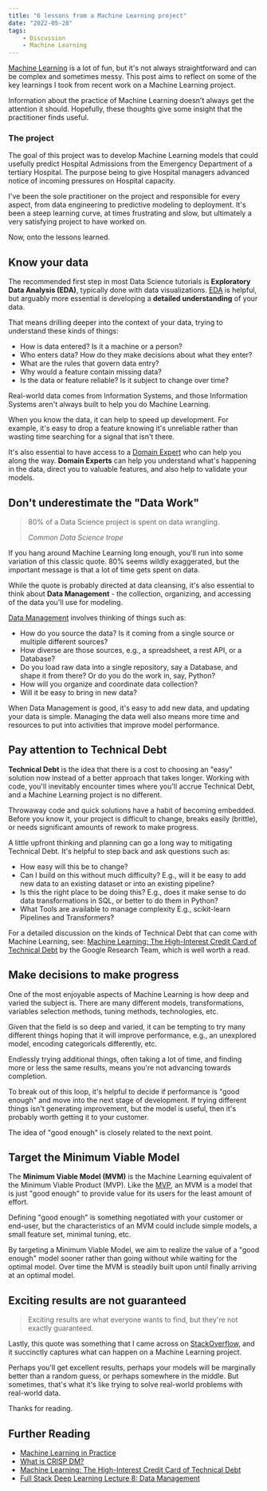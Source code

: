 ```yaml
---
title: "6 lessons from a Machine Learning project"
date: "2022-05-28"
tags:
    - Discussion
    - Machine Learning
---
```


[Machine Learning](https://en.wikipedia.org/wiki/Machine_learning) is a lot of fun, but it's not always straightforward and can be complex and sometimes messy. This post aims to reflect on some of the key learnings I took from recent work on a Machine Learning project.

Information about the practice of Machine Learning doesn't always get the attention it should. Hopefully, these thoughts give some insight that the practitioner finds useful.

### The project

The goal of this project was to develop Machine Learning models that could usefully predict Hospital Admissions from the Emergency Department of a tertiary Hospital. The purpose being to give Hospital managers advanced notice of incoming pressures on Hospital capacity.

I've been the sole practitioner on the project and responsible for every aspect, from data engineering to predictive modeling to deployment. It's been a steep learning curve, at times frustrating and slow, but ultimately a very satisfying project to have worked on.

Now, onto the lessons learned.

## Know your data

The recommended first step in most Data Science tutorials is **Exploratory Data Analysis (EDA)**, typically done with data visualizations. [EDA](https://www.ibm.com/cloud/learn/exploratory-data-analysis) is helpful, but arguably more essential is developing a **detailed understanding** of your data.

That means drilling deeper into the context of your data, trying to understand these kinds of things:

* How is data entered? Is it a machine or a person?
* Who enters data? How do they make decisions about what they enter?
* What are the rules that govern data entry?
* Why would a feature contain missing data?
* Is the data or feature reliable? Is it subject to change over time?

Real-world data comes from Information Systems, and those Information Systems aren't always built to help you do Machine Learning.

When you know the data, it can help to speed up development. For example, it's easy to drop a feature knowing it's unreliable rather than wasting time searching for a signal that isn't there.

It's also essential to have access to a [Domain Expert](https://blog.ml.cmu.edu/2020/08/31/1-domain-knowledge/) who can help you along the way. **Domain Experts** can help you understand what's happening in the data, direct you to valuable features, and also help to validate your models.

## Don't underestimate the "Data Work"

>80% of a Data Science project is spent on data wrangling.
>
> <cite>Common Data Science trope</cite>

If you hang around Machine Learning long enough, you'll run into some variation of this classic quote. 80% seems wildly exaggerated, but the important message is that a lot of time gets spent on data.

While the quote is probably directed at data cleansing, it's also essential to think about **Data Management** - the collection, organizing, and accessing of the data you'll use for modeling.

[Data Management](https://fullstackdeeplearning.com/spring2021/lecture-8/) involves thinking of things such as:

* How do you source the data? Is it coming from a single source or multiple different sources?
* How diverse are those sources, e.g., a spreadsheet, a rest API, or a Database?
* Do you load raw data into a single repository, say a Database, and shape it from there? Or do you do the work in, say, Python?
* How will you organize and coordinate data collection?
* Will it be easy to bring in new data?

When Data Management is good, it's easy to add new data, and updating your data is simple. Managing the data well also means more time and resources to put into activities that improve model performance.

## Pay attention to Technical Debt

**Technical Debt** is the idea that there is a cost to choosing an "easy" solution now instead of a better approach that takes longer. Working with code, you'll inevitably encounter times where you'll accrue Technical Debt, and a Machine Learning project is no different.

Throwaway code and quick solutions have a habit of becoming embedded. Before you know it, your project is difficult to change, breaks easily (brittle), or needs significant amounts of rework to make progress.

A little upfront thinking and planning can go a long way to mitigating Technical Debt. It's helpful to step back and ask questions such as:

* How easy will this be to change?
* Can I build on this without much difficulty? E.g., will it be easy to add new data to an existing dataset or into an existing pipeline?
* Is this the right place to be doing this? E.g., does it make sense to do data transformations in SQL, or better to do them in Python?
* What Tools are available to manage complexity E.g., scikit-learn Pipelines and Transformers?

For a detailed discussion on the kinds of Technical Debt that can come with Machine Learning, see: [Machine Learning: The High-Interest Credit Card of Technical Debt](https://research.google/pubs/pub43146/) by the Google Research Team, which is well worth a read.

## Make decisions to make progress

One of the most enjoyable aspects of Machine Learning is how deep and varied the subject is. There are many different models, transformations, variables selection methods, tuning methods, technologies, etc.

Given that the field is so deep and varied, it can be tempting to try many different things hoping that it will improve performance, e.g., an unexplored model, encoding categoricals differently, etc.

Endlessly trying additional things, often taking a lot of time, and finding more or less the same results, means you're not advancing towards completion.

To break out of this loop, it's helpful to decide if performance is "good enough" and move into the next stage of development. If trying different things isn't generating improvement, but the model is useful, then it's probably worth getting it to your customer.

The idea of "good enough" is closely related to the next point.

## Target the Minimum Viable Model

The **Minimum Viable Model (MVM)** is the Machine Learning equivalent of the Minimum Viable Product (MVP). Like the [MVP](https://www.productplan.com/glossary/minimum-viable-product/), an MVM is a model that is just "good enough" to provide value for its users for the least amount of effort.

Defining "good enough" is something negotiated with your customer or end-user, but the characteristics of an MVM could include simple models, a small feature set, minimal tuning, etc.

By targeting a Minimum Viable Model, we aim to realize the value of a "good enough" model sooner rather than going without while waiting for the optimal model. Over time the MVM is steadily built upon until finally arriving at an optimal model.

## Exciting results are not guaranteed

> Exciting results are what everyone wants to find, but they're not exactly guaranteed.

Lastly, this quote was something that I came across on [StackOverflow](https://workplace.stackexchange.com/a/130549/134355), and it succinctly captures what can happen on a Machine Learning project.

Perhaps you'll get excellent results, perhaps your models will be marginally better than a random guess, or perhaps somewhere in the middle. But sometimes, that's what it's like trying to solve real-world problems with real-world data.

Thanks for reading.

## Further Reading

* [Machine Learning in Practice](https://medium.com/machine-learning-in-practice)
* [What is CRISP DM?](https://www.datascience-pm.com/crisp-dm-2/)
* [Machine Learning: The High-Interest Credit Card of Technical Debt](https://research.google/pubs/pub43146/)
* [Full Stack Deep Learning Lecture 8: Data Management](https://fullstackdeeplearning.com/spring2021/lecture-8/)

